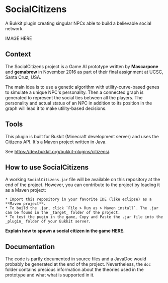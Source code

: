 # SocialCitizens
A Bukkit plugin creating singular NPCs able to build a believable social network.

IMAGE HERE

## Context
The SocialCitizens project is a Game AI prototype written by **Mascarpone** and **gemabrow** in November 2016 as part of their final assignment at UCSC, Santa Cruz, USA.

The main idea is to use a genetic algorithm with utility-curve-based genes to simulate a unique NPC's personality. Then a connected graph is generated to represent the social ties between all the players. The  personality and actual status of an NPC in addition to its position in the graph will lead it to make utility-based decisions.

## Tools
This plugin is built for Bukkit (Minecraft development server) and uses the Citizens API. It's a Maven project written in Java.

See https://dev.bukkit.org/bukkit-plugins/citizens/.

## How to use SocialCitizens
A working `SocialCitizens.jar` file will be available on this repository at the end of the project. 
However, you can contribute to the project by loading it as a Maven project:

    * Import this repository in your favorite IDE (like eclipse) as a **Maven project**.
    * To build the .jar, click `File > Run as > Maven install`. The .jar can be found in the _target_ folder of the project.
    * To test the pugin in the game, Copy and Paste the .jar file into the _plugin_ folder of your Bukkit server.

**Explain how to spawn a social citizen in the game HERE.**

## Documentation
The code is partly documented in source files and a JavaDoc would probably be generated at the end of the project.
Nevertheless, the `doc` folder contains precious information about the theories used in the prototype and what what is supported in it.